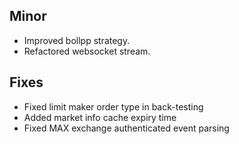 ## Minor

- Improved bollpp strategy.
- Refactored websocket stream.

## Fixes

- Fixed limit maker order type in back-testing
- Added market info cache expiry time
- Fixed MAX exchange authenticated event parsing

